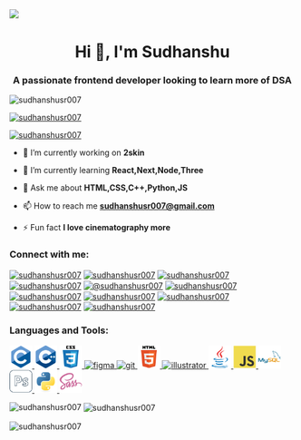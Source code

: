 <img src = "https://camo.githubusercontent.com/5e3babfce4609dcd669a8f2a6d37b47c85486729942c57c5afbfc715f0b5dff7/68747470733a2f2f7777772e6469676974616c736f6c7574696f6e73657276696365732e636f6d2f696d672f73657276696365732f776562253230646576656c6f706d656e742e676966">

<h1 align="center">Hi 👋, I'm Sudhanshu</h1>
<h3 align="center">A passionate frontend developer looking to learn more of DSA</h3>

<p align="left"> <img src="https://komarev.com/ghpvc/?username=sudhanshusr007&label=Profile%20views&color=0e75b6&style=flat" alt="sudhanshusr007" /> </p>

<p align="left"> <a href="https://github.com/ryo-ma/github-profile-trophy"><img src="https://github-profile-trophy.vercel.app/?username=sudhanshusr007" alt="sudhanshusr007" /></a> </p>

<p align="left"> <a href="https://twitter.com/sudhanshusr007" target="blank"><img src="https://img.shields.io/twitter/follow/sudhanshusr007?logo=twitter&style=for-the-badge" alt="sudhanshusr007" /></a> </p>

- 🔭 I’m currently working on **2skin**

- 🌱 I’m currently learning **React,Next,Node,Three**

- 💬 Ask me about **HTML,CSS,C++,Python,JS**

- 📫 How to reach me **sudhanshusr007@gmail.com**

- ⚡ Fun fact **I love cinematography more**

<h3 align="left">Connect with me:</h3>
<p align="left">
<a href="https://codepen.io/sudhanshusr007" target="blank"><img align="center" src="https://raw.githubusercontent.com/rahuldkjain/github-profile-readme-generator/master/src/images/icons/Social/codepen.svg" alt="sudhanshusr007" height="30" width="40" /></a>
<a href="https://twitter.com/sudhanshusr007" target="blank"><img align="center" src="https://raw.githubusercontent.com/rahuldkjain/github-profile-readme-generator/master/src/images/icons/Social/twitter.svg" alt="sudhanshusr007" height="30" width="40" /></a>
<a href="https://linkedin.com/in/sudhanshusr007" target="blank"><img align="center" src="https://raw.githubusercontent.com/rahuldkjain/github-profile-readme-generator/master/src/images/icons/Social/linked-in-alt.svg" alt="sudhanshusr007" height="30" width="40" /></a>
<a href="https://instagram.com/sudhanshusr007" target="blank"><img align="center" src="https://raw.githubusercontent.com/rahuldkjain/github-profile-readme-generator/master/src/images/icons/Social/instagram.svg" alt="sudhanshusr007" height="30" width="40" /></a>
<a href="https://medium.com/@sudhanshusr007" target="blank"><img align="center" src="https://raw.githubusercontent.com/rahuldkjain/github-profile-readme-generator/master/src/images/icons/Social/medium.svg" alt="@sudhanshusr007" height="30" width="40" /></a>
<a href="https://www.codechef.com/users/sudhanshusr007" target="blank"><img align="center" src="https://cdn.jsdelivr.net/npm/simple-icons@3.1.0/icons/codechef.svg" alt="sudhanshusr007" height="30" width="40" /></a>
<a href="https://www.hackerrank.com/sudhanshusr007" target="blank"><img align="center" src="https://raw.githubusercontent.com/rahuldkjain/github-profile-readme-generator/master/src/images/icons/Social/hackerrank.svg" alt="sudhanshusr007" height="30" width="40" /></a>
<a href="https://codeforces.com/profile/sudhanshusr007" target="blank"><img align="center" src="https://raw.githubusercontent.com/rahuldkjain/github-profile-readme-generator/master/src/images/icons/Social/codeforces.svg" alt="sudhanshusr007" height="30" width="40" /></a>
<a href="https://www.leetcode.com/sudhanshusr007" target="blank"><img align="center" src="https://raw.githubusercontent.com/rahuldkjain/github-profile-readme-generator/master/src/images/icons/Social/leet-code.svg" alt="sudhanshusr007" height="30" width="40" /></a>
<a href="https://www.hackerearth.com/sudhanshusr007" target="blank"><img align="center" src="https://raw.githubusercontent.com/rahuldkjain/github-profile-readme-generator/master/src/images/icons/Social/hackerearth.svg" alt="sudhanshusr007" height="30" width="40" /></a>
<a href="https://auth.geeksforgeeks.org/user/sudhanshusr007" target="blank"><img align="center" src="https://raw.githubusercontent.com/rahuldkjain/github-profile-readme-generator/master/src/images/icons/Social/geeks-for-geeks.svg" alt="sudhanshusr007" height="30" width="40" /></a>
</p>

<h3 align="left">Languages and Tools:</h3>
<p align="left"> <a href="https://www.cprogramming.com/" target="_blank" rel="noreferrer"> <img src="https://raw.githubusercontent.com/devicons/devicon/master/icons/c/c-original.svg" alt="c" width="40" height="40"/> </a> <a href="https://www.w3schools.com/cpp/" target="_blank" rel="noreferrer"> <img src="https://raw.githubusercontent.com/devicons/devicon/master/icons/cplusplus/cplusplus-original.svg" alt="cplusplus" width="40" height="40"/> </a> <a href="https://www.w3schools.com/css/" target="_blank" rel="noreferrer"> <img src="https://raw.githubusercontent.com/devicons/devicon/master/icons/css3/css3-original-wordmark.svg" alt="css3" width="40" height="40"/> </a> <a href="https://www.figma.com/" target="_blank" rel="noreferrer"> <img src="https://www.vectorlogo.zone/logos/figma/figma-icon.svg" alt="figma" width="40" height="40"/> </a> <a href="https://git-scm.com/" target="_blank" rel="noreferrer"> <img src="https://www.vectorlogo.zone/logos/git-scm/git-scm-icon.svg" alt="git" width="40" height="40"/> </a> <a href="https://www.w3.org/html/" target="_blank" rel="noreferrer"> <img src="https://raw.githubusercontent.com/devicons/devicon/master/icons/html5/html5-original-wordmark.svg" alt="html5" width="40" height="40"/> </a> <a href="https://www.adobe.com/in/products/illustrator.html" target="_blank" rel="noreferrer"> <img src="https://www.vectorlogo.zone/logos/adobe_illustrator/adobe_illustrator-icon.svg" alt="illustrator" width="40" height="40"/> </a> <a href="https://www.java.com" target="_blank" rel="noreferrer"> <img src="https://raw.githubusercontent.com/devicons/devicon/master/icons/java/java-original.svg" alt="java" width="40" height="40"/> </a> <a href="https://developer.mozilla.org/en-US/docs/Web/JavaScript" target="_blank" rel="noreferrer"> <img src="https://raw.githubusercontent.com/devicons/devicon/master/icons/javascript/javascript-original.svg" alt="javascript" width="40" height="40"/> </a> <a href="https://www.mysql.com/" target="_blank" rel="noreferrer"> <img src="https://raw.githubusercontent.com/devicons/devicon/master/icons/mysql/mysql-original-wordmark.svg" alt="mysql" width="40" height="40"/> </a> <a href="https://www.photoshop.com/en" target="_blank" rel="noreferrer"> <img src="https://raw.githubusercontent.com/devicons/devicon/master/icons/photoshop/photoshop-line.svg" alt="photoshop" width="40" height="40"/> </a> <a href="https://www.python.org" target="_blank" rel="noreferrer"> <img src="https://raw.githubusercontent.com/devicons/devicon/master/icons/python/python-original.svg" alt="python" width="40" height="40"/> </a> <a href="https://sass-lang.com" target="_blank" rel="noreferrer"> <img src="https://raw.githubusercontent.com/devicons/devicon/master/icons/sass/sass-original.svg" alt="sass" width="40" height="40"/> </a> </p>

<p><img align="left" src="https://github-readme-stats.vercel.app/api/top-langs?username=sudhanshusr007&show_icons=true&locale=en&layout=compact" alt="sudhanshusr007" /></p>

<p>&nbsp;<img align="center" src="https://github-readme-stats.vercel.app/api?username=sudhanshusr007&show_icons=true&locale=en" alt="sudhanshusr007" /></p>

<p><img align="center" src="https://github-readme-streak-stats.herokuapp.com/?user=sudhanshusr007&" alt="sudhanshusr007" /></p>
